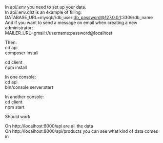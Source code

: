 In api/.env you need to set up your data.<br>
In api/.env.dist is an example of filling:<br>
DATABASE_URL=mysql://db_user:db_password@127.0.0.1:3306/db_name<br>
And if you want to send a message on email when creating a new administrator:<br>
MAILER_URL=gmail://username:password@localhost<br>

Then:<br>
cd api<br>
composer install<br>

cd client<br>
npm install<br>

In one console:<br>
cd api<br>
bin/console server:start<br>

In another console:<br>
cd client<br>
npm start<br>

Should work<br>

On http://localhost:8000/api are all the data<br>
On http://localhost:8000/api/products you can see what kind of data comes in<br>
